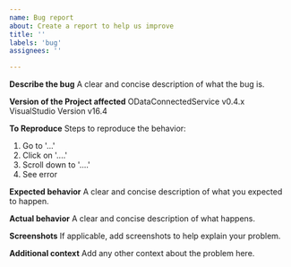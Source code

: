 ```yaml
---
name: Bug report
about: Create a report to help us improve
title: ''
labels: 'bug'
assignees: ''

---
```


**Describe the bug**
A clear and concise description of what the bug is.

**Version of the Project affected**
ODataConnectedService v0.4.x
VisualStudio Version v16.4

**To Reproduce**
Steps to reproduce the behavior:
1. Go to '...'
2. Click on '....'
3. Scroll down to '....'
4. See error

**Expected behavior**
A clear and concise description of what you expected to happen.

**Actual behavior**
A clear and concise description of what happens.

**Screenshots**
If applicable, add screenshots to help explain your problem.

**Additional context**
Add any other context about the problem here.
